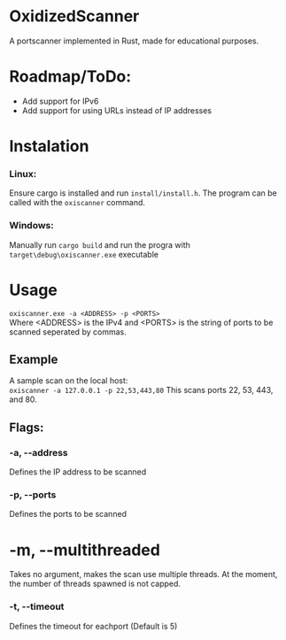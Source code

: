 # OxidizedScanner
A portscanner implemented in Rust, made for educational purposes. 

# Roadmap/ToDo:
  - Add support for IPv6
  - Add support for using URLs instead of IP addresses

# Instalation
### Linux:
Ensure cargo is installed and run `install/install.h`. The program can be called with the `oxiscanner` command.

### Windows:
Manually run `cargo build` and run the progra with `target\debug\oxiscanner.exe` executable 

# Usage
`oxiscanner.exe -a <ADDRESS> -p <PORTS>`<br>
Where \<ADDRESS> is the IPv4 and \<PORTS> is the string of ports to be scanned seperated by commas.
## Example
A sample scan on the local host:<br>
`oxiscanner -a 127.0.0.1 -p 22,53,443,80`
This scans ports 22, 53, 443, and 80.
## Flags:
### -a, --address
Defines the IP address to be scanned

### -p, --ports
Defines the ports to be scanned

# -m, --multithreaded
Takes no argument, makes the scan use multiple threads. At the moment, the number of threads spawned is not capped.

### -t, --timeout
Defines the timeout for eachport (Default is 5)
